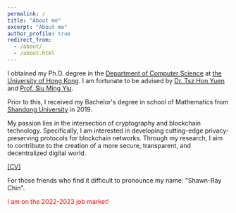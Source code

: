 ```yaml
---
permalink: /
title: "About me"
excerpt: "About me"
author_profile: true
redirect_from: 
  - /about/
  - /about.html
---
```


I obtained my Ph.D. degree in the [Department of Computer Science](https://www.cs.hku.hk/) at [the University of Hong Kong](https://www.hku.hk/). I am fortunate to be advised by [Dr. Tsz Hon Yuen](https://thyuen.github.io/) and [Prof. Siu Ming Yiu](https://www.cs.hku.hk/people/academic-staff/smyiu). 

Prior to this, I received my Bachelor's degree in school of Mathematics from [Shandong University](https://en.sdu.edu.cn/) in 2019.

My passion lies in the intersection of cryptography and blockchain technology. Specifically, I am interested in developing cutting-edge privacy-preserving protocols for blockchain networks. Through my research, I aim to contribute to the creation of a more secure, transparent, and decentralized digital world.

[[CV]](https://xrqin.github.io/xianrui_qin_CV.pdf)

For those friends who find it difficult to pronounce my name: "Shawn-Ray Chin".

<font color="red"> I am on the 2022-2023 job market!

